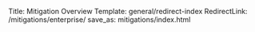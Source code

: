 Title: Mitigation Overview 
Template: general/redirect-index 
RedirectLink: /mitigations/enterprise/ 
save_as: mitigations/index.html 
